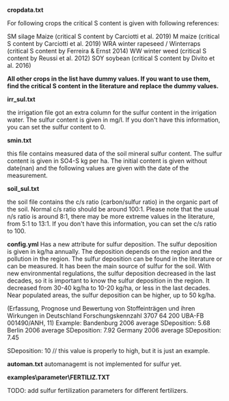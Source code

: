 

**cropdata.txt**

For following crops the critical S content is given with following references:

SM  silage Maize  (critical S content by Carciotti et al. 2019)
M   maize  (critical S content by Carciotti et al. 2019)
WRA winter rapeseed / Winterraps (critical S content by Ferreira & Ernst 2014)
WW  winter weed (critical S content by Reussi et al. 2012)
SOY soybean (critical S content by Divito et al. 2016)

**All other crops in the list have dummy values. If you want to use them, find the critical S content in the literature and replace the dummy values.**

**irr_sul.txt**

the irrigation file got an extra column for the sulfur content in the irrigation water. The sulfur content is given in mg/l. If you don't have this information, you can set the sulfur content to 0.

**smin.txt**

this file contains measured data of the soil mineral sulfur content. The sulfur content is given in SO4-S kg per ha. 
The initial content is given without date(nan) and the following values are given with the date of the measurement.

**soil_sul.txt**

the soil file contains the c/s ratio (carbon/sulfur ratio) in the organic part of the soil. Normal c/s ratio should be around 100:1.
Please note that the usual n/s ratio is around 8:1, there may be more extreme values in the literature, from 5:1 to 13:1.
If you don't have this information, you can set the c/s ratio to 100.

**config.yml**
Has a new attribute for sulfur deposition. The sulfur deposition is given in kg/ha annually. The deposition depends on the region and the pollution in the region. The sulfur deposition can be found in the literature or can be measured. It has been the main source of sulfur for the soil.
With new environmental regulations, the sulfur deposition decreased in the last decades, so it is important to know the sulfur deposition in the region.
It decreased from 30-40 kg/ha to 10-20 kg/ha, or less in the last decades. 
Near populated areas, the sulfur deposition can be higher, up to 50 kg/ha.

(Erfassung, Prognose und Bewertung von Stoffeinträgen und ihren Wirkungen in
Deutschland Forschungskennzahl 3707 64 200 UBA-FB 001490/ANH, 11)
Example: 
Bandenburg 2006 average SDeposition: 5.68 
Berlin 2006 average SDeposition: 7.92
Germany 2006 average SDeposition: 7.45

SDeposition: 10 // this value is properly to high, but it is just an example.

**automan.txt**
automanagemt is not implemented for sulfur yet.

**examples\parameter\FERTILIZ.TXT**

TODO: add sulfur fertilization parameters for different fertilizers.



